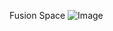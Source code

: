 Fusion Space 
![Image](https://github.com/user-attachments/assets/58199a57-e53e-408e-883b-eb798de0e986)

